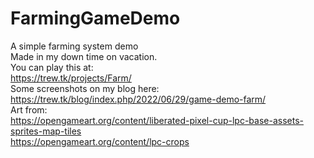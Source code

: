 # FarmingGameDemo
A simple farming system demo<br>
Made in my down time on vacation.<br>
You can play this at:<br>
https://trew.tk/projects/Farm/<br>
Some screenshots on my blog here:<br>
https://trew.tk/blog/index.php/2022/06/29/game-demo-farm/<br>
Art from:<br>
https://opengameart.org/content/liberated-pixel-cup-lpc-base-assets-sprites-map-tiles<br>
https://opengameart.org/content/lpc-crops<br>
